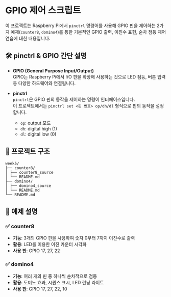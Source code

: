 # GPIO 제어 스크립트

이 프로젝트는 Raspberry Pi에서 `pinctrl` 명령어를 사용해 GPIO 핀을 제어하는 2가지 예제(`counter8`, `domino4`)를 통한
기본적인 GPIO 출력, 이진수 표현, 순차 점등 제어 연습에 대한 내용입니다.

## 🛠️ pinctrl & GPIO 간단 설명

- **GPIO (General Purpose Input/Output)**  
  GPIO는 Raspberry Pi에서 I/O 핀을 확장해 사용하는 것으로 LED 점등, 버튼 입력 등 다양한 하드웨어와 연결됩니다.

- **pinctrl**  
  `pinctrl`은 GPIO 핀의 동작을 제어하는 명령어 인터페이스입니다.  
  이 프로젝트에서는 `pinctrl set <핀 번호> op/dh/dl` 형식으로 핀의 동작을 설정합니다.
  - `op`: output 모드
  - `dh`: digital high (1)
  - `dl`: digital low (0)

## 📁 프로젝트 구조

```
week5/
├── counter8/
│ ├── counter8_source
│ └── README.md
├── domino4/
│ ├── domino4_source
│ └── README.md
└── README.md
```

## 📌 예제 설명

### ✅ counter8

- **기능**: 3개의 GPIO 핀을 사용하여 숫자 0부터 7까지 이진수로 출력
- **활용**: LED를 이용한 이진 카운터 시각화
- **사용 핀**: GPIO 17, 27, 22

### ✅ domino4

- **기능**: 여러 개의 핀 중 하나씩 순차적으로 점등
- **활용**: 도미노 효과, 시퀀스 표시, LED 런닝 라이트
- **사용 핀**: GPIO 17, 27, 22, 10

